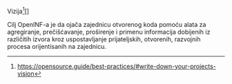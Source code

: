Vizija[^1][]  
  
Cilj OpenINF-a je da ojača zajednicu otvorenog koda pomoću alata za agregiranje,
prečišćavanje, proširenje i primenu informacija dobijenih iz različitih izvora
kroz uspostavljanje prijateljskih, otvorenih, razvojnih procesa orijentisanih na
zajednicu.

<!-- BEGIN LINK DEFINITIONS -->

[^1]: <https://opensource.guide/best-practices/#write-down-your-projects-vision>

<!-- END LINK DEFINITIONS -->
